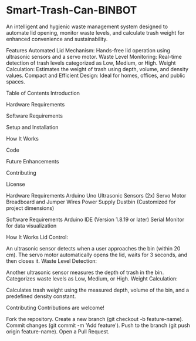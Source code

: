 # Smart-Trash-Can-BINBOT
An intelligent and hygienic waste management system designed to automate lid opening, monitor waste levels, and calculate trash weight for enhanced convenience and sustainability.

Features
Automated Lid Mechanism: Hands-free lid operation using ultrasonic sensors and a servo motor.
Waste Level Monitoring: Real-time detection of trash levels categorized as Low, Medium, or High.
Weight Calculation: Estimates the weight of trash using depth, volume, and density values.
Compact and Efficient Design: Ideal for homes, offices, and public spaces.

Table of Contents
Introduction

Hardware Requirements

Software Requirements

Setup and Installation

How It Works

Code

Future Enhancements

Contributing

License

Hardware Requirements
Arduino Uno
Ultrasonic Sensors (2x)
Servo Motor
Breadboard and Jumper Wires
Power Supply
Dustbin (Customized for project dimensions)


Software Requirements
Arduino IDE (Version 1.8.19 or later)
Serial Monitor for data visualization

How It Works
Lid Control:

An ultrasonic sensor detects when a user approaches the bin (within 20 cm).
The servo motor automatically opens the lid, waits for 3 seconds, and then closes it.
Waste Level Detection:

Another ultrasonic sensor measures the depth of trash in the bin.
Categorizes waste levels as Low, Medium, or High.
Weight Calculation:

Calculates trash weight using the measured depth, volume of the bin, and a predefined density constant.



Contributing
Contributions are welcome!

Fork the repository.
Create a new branch (git checkout -b feature-name).
Commit changes (git commit -m 'Add feature').
Push to the branch (git push origin feature-name).
Open a Pull Request.
